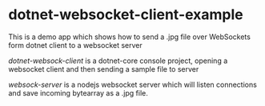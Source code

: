 # dotnet-websocket-client-example

This is a demo app which shows how to send a .jpg file over WebSockets form dotnet client to a websocket server

*dotnet-websock-client*
is a dotnet-core console project, opening a websocket client and then sending a sample file to server

*websock-server*
is a nodejs websocket server which will listen connections and save incoming bytearray as a .jpg file.

